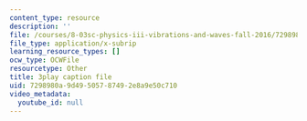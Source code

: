 ```yaml
---
content_type: resource
description: ''
file: /courses/8-03sc-physics-iii-vibrations-and-waves-fall-2016/7298980a9d49505787492e8a9e50c710_9Dwl2FbEc5E.vtt
file_type: application/x-subrip
learning_resource_types: []
ocw_type: OCWFile
resourcetype: Other
title: 3play caption file
uid: 7298980a-9d49-5057-8749-2e8a9e50c710
video_metadata:
  youtube_id: null
---
```

